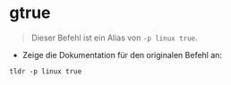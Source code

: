 # gtrue

> Dieser Befehl ist ein Alias von `-p linux true`.

- Zeige die Dokumentation für den originalen Befehl an:

`tldr -p linux true`
